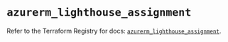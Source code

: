 # `azurerm_lighthouse_assignment`

Refer to the Terraform Registry for docs: [`azurerm_lighthouse_assignment`](https://registry.terraform.io/providers/hashicorp/azurerm/3.102.0/docs/resources/lighthouse_assignment).
